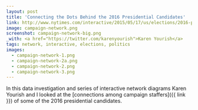 ```yaml
---
layout: post
title: 'Connecting the Dots Behind the 2016 Presidential Candidates'
link: http://www.nytimes.com/interactive/2015/05/17/us/elections/2016-presidential-campaigns-staff-connections-clinton-bush-cruz-paul-rubio-walker.html
image: campaign-network.png
screenshot: campaign-network-big.png
_with: <a href="https://twitter.com/karenyourish">Karen Yourish</a>
tags: network, interactive, elections, politics
images:
  - campaign-network-1.png
  - campaign-network-2a.png
  - campaign-network-2.png
  - campaign-network-3.png
---
```


In this data investigation and series of interactive network diagrams Karen Yourish and I looked at the [connections among campaign staffers]({{ link }}) of some of the 2016 presidential candidates.
